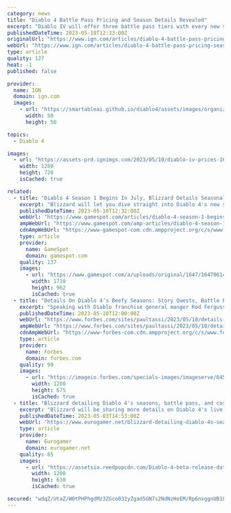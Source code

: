 ```yaml
---
category: news
title: "Diablo 4 Battle Pass Pricing and Season Details Revealed"
excerpt: "Diablo IV will offer three battle pass tiers with every new season, but you'll have a limited time to score some of the unique items and powers unlocked by premium currency."
publishedDateTime: 2023-05-10T12:33:00Z
originalUrl: "https://www.ign.com/articles/diablo-4-battle-pass-pricing-season-details-revealed"
webUrl: "https://www.ign.com/articles/diablo-4-battle-pass-pricing-season-details-revealed"
type: article
quality: 127
heat: -1
published: false

provider:
  name: IGN
  domain: ign.com
  images:
    - url: "https://smartableai.github.io/diablo4/assets/images/organizations/ign.com-50x50.jpg"
      width: 50
      height: 50

topics:
  - Diablo 4

images:
  - url: "https://assets-prd.ignimgs.com/2023/05/10/diablo-iv-prices-1683754118350.jpg?width=1280"
    width: 1280
    height: 720
    isCached: true

related:
  - title: "Diablo 4 Season 1 Begins In July, Blizzard Details Seasonal Bonuses And Battle Pass Rewards"
    excerpt: "Blizzard will let you dive straight into Diablo 4's new seasonal content (as long as you've completed the campaign once before)."
    publishedDateTime: 2023-05-10T12:32:00Z
    webUrl: "https://www.gamespot.com/articles/diablo-4-season-1-begins-in-july-blizzard-details-seasonal-bonuses-and-battle-pass-rewards/1100-6514005/"
    ampWebUrl: "https://www.gamespot.com/amp-articles/diablo-4-season-1-begins-in-july-blizzard-details-seasonal-bonuses-and-battle-pass-rewards/1100-6514005/"
    cdnAmpWebUrl: "https://www-gamespot-com.cdn.ampproject.org/c/s/www.gamespot.com/amp-articles/diablo-4-season-1-begins-in-july-blizzard-details-seasonal-bonuses-and-battle-pass-rewards/1100-6514005/"
    type: article
    provider:
      name: GameSpot
      domain: gamespot.com
    quality: 137
    images:
      - url: "https://www.gamespot.com/a/uploads/original/1647/16470614/4135987-diablo4season1comesinjuly.jpg"
        width: 1710
        height: 962
        isCached: true
  - title: "Details On Diablo 4’s Beefy Seasons: Story Quests, Battle Pass, Loot, Even New Monsters"
    excerpt: "Speaking with Diablo franchise general manger Rod Fergusson and associate game director Joseph Piepiora in an exclusive interview about post-launch live content, they assured me that the game would ..."
    publishedDateTime: 2023-05-10T12:00:00Z
    webUrl: "https://www.forbes.com/sites/paultassi/2023/05/10/details-on-diablo-4s-beefy-seasons-story-quests-battle-pass-loot-even-new-monsters/"
    ampWebUrl: "https://www.forbes.com/sites/paultassi/2023/05/10/details-on-diablo-4s-beefy-seasons-story-quests-battle-pass-loot-even-new-monsters/amp/"
    cdnAmpWebUrl: "https://www-forbes-com.cdn.ampproject.org/c/s/www.forbes.com/sites/paultassi/2023/05/10/details-on-diablo-4s-beefy-seasons-story-quests-battle-pass-loot-even-new-monsters/amp/"
    type: article
    provider:
      name: Forbes
      domain: forbes.com
    quality: 99
    images:
      - url: "https://imageio.forbes.com/specials-images/imageserve/645be0a6312e14a63e2796dd/0x0.jpg?format=jpg&width=1200"
        width: 1200
        height: 675
        isCached: true
  - title: "Blizzard detailing Diablo 4's seasons, battle pass, and cosmetics next week"
    excerpt: "Blizzard will be sharing more details on Diablo 4's live-service trappings as part of a newly announced Developer ..."
    publishedDateTime: 2023-05-03T14:53:00Z
    webUrl: "https://www.eurogamer.net/blizzard-detailing-diablo-4s-seasons-battle-pass-and-cosmetics-next-week"
    type: article
    provider:
      name: Eurogamer
      domain: eurogamer.net
    quality: 85
    images:
      - url: "https://assetsio.reedpopcdn.com/Diablo-4-beta-release-dates%2C-how-to-access-closed-and-open-beta-cover.jpg?width=1200&height=630&fit=crop&enable=upscale&auto=webp"
        width: 1200
        height: 630
        isCached: true

secured: "wdqZ/UtaZ/W0tPHPhgdMz3ZGco032yZgad5GN7s2NdNzHeEM/Rp6nxggnUB1L1oAYJgCb/DJoJUrR9TlbmkrgM3mz4f0Xr1T6m/LY7+A2BBTnBsQAzqX+DiaaE4JlTo+ybHromKDl+f7w1DyN9DyP/J8bdeP6JdHf16mPltS2ftDaxKDTJfP2yp7da3r1YaAbqjIERREI/skrkJZuDoW6HnuL/XxSowadUetqCOOn+f9mL1qcxGSFkd2gW5SlGpK+kNMWB1AH8XA1XrQ1AE7SeWoU0qYIzBA8kOQ9rZ/OhzCIysZJTFSMOiQ8bNZe6uvd9QXf1H/Bg03cixSyFyjerqpSm3vZZUY8QQda9FOGHk=;2mfzGMC5fYP7MPU6b1oGsA=="
---
```


